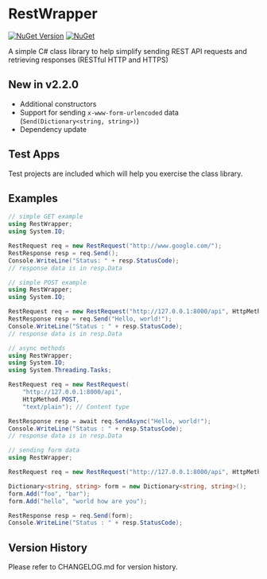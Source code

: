 # RestWrapper

[![NuGet Version](https://img.shields.io/nuget/v/RestWrapper.svg?style=flat)](https://www.nuget.org/packages/RestWrapper/) [![NuGet](https://img.shields.io/nuget/dt/RestWrapper.svg)](https://www.nuget.org/packages/RestWrapper) 

A simple C# class library to help simplify sending REST API requests and retrieving responses (RESTful HTTP and HTTPS)

## New in v2.2.0

- Additional constructors
- Support for sending ```x-www-form-urlencoded``` data (```Send(Dictionary<string, string>)```)
- Dependency update

## Test Apps

Test projects are included which will help you exercise the class library.
 
## Examples

```csharp
// simple GET example
using RestWrapper;
using System.IO;

RestRequest req = new RestRequest("http://www.google.com/");
RestResponse resp = req.Send();
Console.WriteLine("Status: " + resp.StatusCode);
// response data is in resp.Data
```

```csharp
// simple POST example
using RestWrapper;
using System.IO;

RestRequest req = new RestRequest("http://127.0.0.1:8000/api", HttpMethod.POST);
RestResponse resp = req.Send("Hello, world!");
Console.WriteLine("Status : " + resp.StatusCode);
// response data is in resp.Data
```

```csharp
// async methods
using RestWrapper;
using System.IO;
using System.Threading.Tasks;

RestRequest req = new RestRequest(
	"http://127.0.0.1:8000/api",
	HttpMethod.POST,
	"text/plain"); // Content type

RestResponse resp = await req.SendAsync("Hello, world!");
Console.WriteLine("Status : " + resp.StatusCode);
// response data is in resp.Data
```

```csharp
// sending form data
using RestWrapper;

RestRequest req = new RestRequest("http://127.0.0.1:8000/api", HttpMethod.POST);

Dictionary<string, string> form = new Dictionary<string, string>();
form.Add("foo", "bar");
form.Add("hello", "world how are you");

RestResponse resp = req.Send(form);
Console.WriteLine("Status : " + resp.StatusCode);
```

## Version History

Please refer to CHANGELOG.md for version history.
